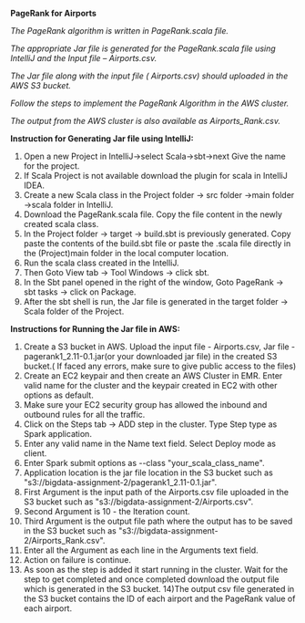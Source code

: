 **PageRank for Airports**

*The PageRank algorithm is written in PageRank.scala file.*

*The appropriate Jar file is generated for the PageRank.scala file using IntelliJ and the Input file – Airports.csv.*

*The Jar file along with the input file ( Airports.csv) should uploaded in the AWS S3 bucket.*

*Follow the steps to implement the PageRank Algorithm in the AWS cluster.*

*The output from the AWS cluster is also available as Airports_Rank.csv.*


**Instruction for Generating Jar file using IntelliJ:**

1) Open a new Project in IntelliJ->select Scala->sbt->next Give the name for the project. 
2) If Scala Project is not available download the plugin for scala in IntelliJ IDEA.
3) Create a new Scala class in the Project folder -> src folder ->main folder ->scala folder in IntelliJ.
4) Download the PageRank.scala file. Copy the file content in the newly created scala class.
5) In the Project folder -> target -> build.sbt is previously generated. Copy paste the contents of the build.sbt file or paste the .scala file directly in the (Project)main folder in the local computer location.
6) Run the scala class created in the IntelliJ.
7) Then Goto View tab -> Tool Windows -> click sbt.
8) In the Sbt panel opened in the right of the window, Goto PageRank -> sbt tasks -> click on Package.
9) After the sbt shell is run, the Jar file is generated in the target folder -> Scala folder of the Project.

**Instructions for Running the Jar file in AWS:**

1) Create a S3 bucket in AWS. Upload the input file - Airports.csv, Jar file - pagerank1_2.11-0.1.jar(or your downloaded jar file) in the created S3 bucket.( If faced any errors, make sure to give public access to the files)
2) Create an EC2 keypair and then create an AWS Cluster in EMR. Enter valid name for the cluster and the keypair created in EC2 with other options as default.
3) Make sure your EC2 security group has allowed the inbound and outbound rules for all the traffic.
4) Click on the Steps tab -> ADD step in the cluster. Type Step type as Spark application.
5) Enter any valid name in the Name text field. Select Deploy mode as client.
6) Enter Spark submit options as  --class "your_scala_class_name".
7) Application location is the jar file location in the S3 bucket such as "s3://bigdata-assignment-2/pagerank1_2.11-0.1.jar".
8) First Argument is the input path of the Airports.csv file uploaded in the S3 bucket such as "s3://bigdata-assignment-2/Airports.csv".
9) Second Argument is 10 - the Iteration count.
10) Third Argument is the output file path where the output has to be saved in the S3 bucket such as  "s3://bigdata-assignment-2/Airports_Rank.csv".
11) Enter all the Argument as each line in the Arguments text field.
12) Action on failure is continue.
13) As soon as the step is added it start running in the cluster. Wait for the step to get completed and once completed download the output file which is generated in the S3 bucket.
14)The output csv file generated in the S3 bucket contains the ID of each airport and the PageRank value of each airport.
